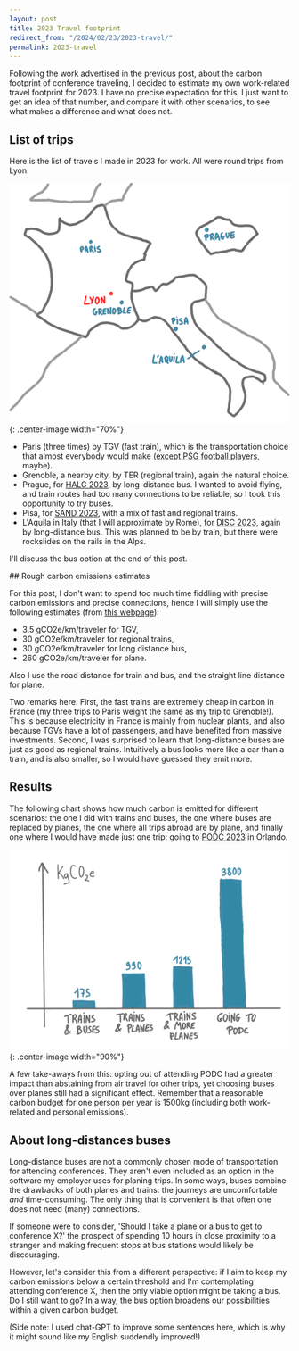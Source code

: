 ```yaml
---
layout: post
title: 2023 Travel footprint 
redirect_from: "/2024/02/23/2023-travel/"
permalink: 2023-travel
---
```


Following the work advertised in the previous post, about the carbon footprint
of conference traveling, I decided to estimate my own work-related travel footprint
for 2023. I have no precise expectation for this, I just want to get an 
idea of that number, and compare it with other scenarios, to see what makes a 
difference and what does not.

## List of trips

Here is the list of travels I made in 2023 for work. All were round trips from 
Lyon.

![](../assets/map-travel-2023.png){: .center-image width="70%"}

* Paris (three times) by TGV (fast train), which is the transportation choice 
that almost everybody would make ([except PSG football players](https://www.bbc.com/news/world-europe-62809829), maybe).
* Grenoble, a nearby city, by TER (regional train), again the natural choice. 
* Prague, for [HALG 2023](https://2023.highlightsofalgorithms.org/), by 
long-distance bus. I wanted to avoid flying, and train routes had too many 
connections to be reliable, so I took this opportunity to try buses. 
* Pisa, for [SAND 2023](https://2023.sand-conf.org/), with a mix of fast and 
regional trains.
* L'Aquila in Italy (that I will approximate by Rome), for
[DISC 2023](https://www.disc-conference.org/wp/disc2023/), 
again by long-distance bus. This was planned to be by train, but there were 
rockslides on the rails in the Alps.

I'll discuss the bus option at the end of this post.

## Rough carbon emissions estimates

For this post, I don't want to spend too much time fiddling with precise 
carbon emissions and precise connections, hence I will simply use the
following estimates (from [this webpage](https://www.sncf-connect.com/train/comparateurco2)):

* 3.5 gCO2e/km/traveler for TGV,
* 30 gCO2e/km/traveler for regional trains,
* 30 gCO2e/km/traveler for long distance bus,
* 260 gCO2e/km/traveler for plane. 

Also I use the road distance for train and bus, and the straight line distance 
for plane.

Two remarks here. First, the fast trains are extremely cheap in carbon in 
France (my three trips to Paris weight the same as my trip to 
Grenoble!). This is because electricity in France is mainly from nuclear 
plants, and also because TGVs have a lot of passengers, and have benefited 
from massive investments.
Second, I was surprised to learn that long-distance buses are just as good 
as regional trains. Intuitively a bus looks more like a car than a train, 
and is also smaller, so I would have guessed they emit more.

## Results

The following chart shows how much carbon is emitted for different scenarios:
the one I did with trains and buses, the one where buses are replaced by 
planes, the one where all trips abroad are by plane, and finally one where 
I would have made just one trip: going to 
[PODC 2023](https://www.podc.org/podc2023/) in Orlando.

![](../assets/histogram-travel-2023.png){: .center-image width="90%"}

A few take-aways from this: opting out of attending PODC had a greater impact 
than abstaining from air travel for other trips, yet choosing buses over planes 
still had a significant effect. Remember that a reasonable carbon budget for 
one person per year is 1500kg (including both work-related and personal 
emissions).

## About long-distances buses

Long-distance buses are not a commonly chosen mode of transportation for 
attending conferences. They aren't even included as an option in the 
software my employer uses for planing trips. In some ways, buses combine 
the drawbacks of both planes and trains: the journeys are uncomfortable *and* 
time-consuming. The only thing that is convenient is that often one does
not need (many) connections.

If someone were to consider, 'Should I take a plane or a bus to get to 
conference X?' the prospect of spending 10 hours in close proximity to a 
stranger and making frequent stops at bus stations would likely be 
discouraging.

However, let's consider this from a different perspective: if I aim to keep 
my carbon emissions below a certain threshold and I'm contemplating attending 
conference X, then the only viable option might be taking a bus. Do I still 
want to go? In a way, the bus option broadens our possibilities within a 
given carbon budget.

(Side note: I used chat-GPT to improve some sentences here, which is why 
it might sound like my English suddendly improved!)


